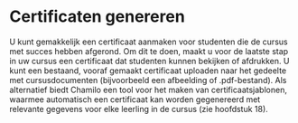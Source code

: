 # Certificaten genereren

U kunt gemakkelijk een certificaat aanmaken voor studenten die de cursus met succes hebben afgerond. Om dit te doen, maakt u voor de laatste stap in uw cursus een certificaat dat studenten kunnen bekijken of afdrukken. U kunt een bestaand, vooraf gemaakt certificaat uploaden naar het gedeelte met cursusdocumenten \(bijvoorbeeld een afbeelding of .pdf-bestand\). Als alternatief biedt Chamilo een tool voor het maken van certificaatsjablonen, waarmee automatisch een certificaat kan worden gegenereerd met relevante gegevens voor elke leerling in de cursus \(zie hoofdstuk 18\).
